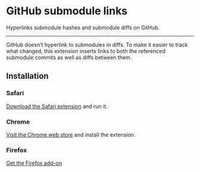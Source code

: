 # GitHub submodule links

Hyperlinks submodule hashes and submodule diffs on GitHub.

------------------------

GitHub doesn't hyperlink to submodules in diffs. To make it easier to track what changed, this extension inserts links to both the referenced submodule commits as well as diffs between them.

## Installation

### Safari

[Download the Safari extension](https://github.com/msolomon/github-submodule-links/releases/download/v1.3/github-submodule-links.safariextz) and run it.

### Chrome

[Visit the Chrome web store](https://chrome.google.com/webstore/detail/github-submodule-links/ncoknneddcolmgfnmcbemhhaghjdlkkb) and install the extension.

### Firefox
[Get the Firefox add-on](https://addons.mozilla.org/en-US/firefox/addon/github-submodule-links/)
